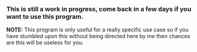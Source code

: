 ### This is still a work in progress, come back in a few days if you want to use this program.

**NOTE:** This program is only useful for a really specific use case so if you have stumbled upon this without being directed here by me then chances are this will be useless for you.
